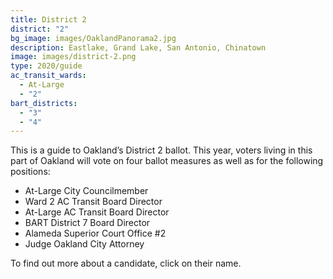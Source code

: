 ```yaml
---
title: District 2
district: "2"
bg_image: images/OaklandPanorama2.jpg
description: Eastlake, Grand Lake, San Antonio, Chinatown
image: images/district-2.png
type: 2020/guide
ac_transit_wards:
  - At-Large
  - "2"
bart_districts:
  - "3"
  - "4"
---
```

This is a guide to Oakland’s District 2 ballot. This year, voters living in this part of Oakland will vote on four ballot measures as well as for the following positions:

* At-Large City Councilmember 
* Ward 2 AC Transit Board Director
* At-Large AC Transit Board Director 
* BART District 7 Board Director 
* Alameda Superior Court Office #2 
* Judge Oakland City Attorney 

To find out more about a candidate, click on their name.
